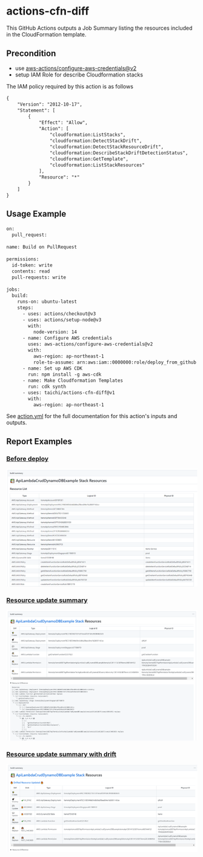 # actions-cfn-diff

This GitHub Actions outputs a Job Summary listing the resources included in the CloudFormation template.

## Precondition

- use [aws-actions/configure-aws-credentials@v2](https://github.com/aws-actions/configure-aws-credentials)
- setup IAM Role for describe Cloudformation stacks

The IAM policy required by this action is as follows

```
{
    "Version": "2012-10-17",
    "Statement": [
        {
            "Effect": "Allow",
            "Action": [
                "cloudformation:ListStacks",
                "cloudformation:DetectStackDrift",
                "cloudformation:DetectStackResourceDrift",
                "cloudformation:DescribeStackDriftDetectionStatus",
                "cloudformation:GetTemplate",
                "cloudformation:ListStackResources"
            ],
            "Resource": "*"
        }
    ]
}
```

## Usage Example

```
on:
  pull_request:

name: Build on PullRequest

permissions:
  id-token: write
  contents: read
  pull-requests: write

jobs:
  build:
    runs-on: ubuntu-latest
    steps:
      - uses: actions/checkout@v3
      - uses: actions/setup-node@v3
        with:
          node-version: 14
      - name: Configure AWS credentials
        uses: aws-actions/configure-aws-credentials@v2
        with:
          aws-region: ap-northeast-1
          role-to-assume: arn:aws:iam::0000000:role/deploy_from_github
      - name: Set up AWS CDK
        run: npm install -g aws-cdk
      - name: Make Cloudformation Templates
        run: cdk synth
      - uses: taichi/actions-cfn-diff@v1
        with:
          aws-region: ap-northeast-1
```

See [action.yml](action.yml) for the full documentation for this action's inputs
and outputs.

## Report Examples

### [Before deploy](https://github.com/taichi/actions-cfn-diff-example/actions/runs/4392834414)

![resource_list](./docs/simple_resource_list.png)

### [Resource update summary](https://github.com/taichi/actions-cfn-diff-example/actions/runs/4394981752)

![update summary](./docs/update_summary.png)

### [Resource update summary with drift](https://github.com/taichi/actions-cfn-diff-example/actions/runs/4395427399)

![update summary with drift](./docs/drift_detection.png)
